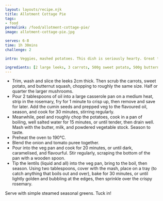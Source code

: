 ```yaml
---
layout: layouts/recipe.njk
title: Allotment Cottage Pie
tags:
- food
permalink: /food/allotment-cottage-pie/
image: allotment-cottage-pie.jpg

serves: 6-8
time: 1h 30mins
challenge: 2

intro: Veggies, mashed potatoes. This dish is seriously hearty. Great to present as you can put the casserole dish in the middle of the table and just let everyone serve themselves.

ingredients: [2 large leeks, 3 carrots, 500g sweet potato, 500g butternut squash or pumpkin, 200 - 400g mixed wild or chestnut mushrooms, olive oil, 3 sprigs of fresh rosemary, 1 teaspoon cumin seeds, 2kg potatoes, 40g unsalted butter, 1 splash of oat milk, 2 teaspoons of powdered vegetable stock, 1 onion, 3 tablespoons tomato purée, 400g tin of green lentils]
---
```

- Trim, wash and slice the leeks 2cm thick. Then scrub the carrots, sweet potato, and butternut squash, chopping to roughly the same size. Half or quarter the larger mushrooms.
- Pour 2 tablespoons of oil into a large casserole pan on a medium heat, strip in the rosemary, fry for 1 minute to crisp up, then remove and save for later. Add the cumin seeds and prepped veg to the flavoured oil, season, and cook for 30 minutes, stirring regularly.
- Meanwhile, peel and roughly chop the potatoes, cook in a pan of boiling, well salted water for 15 minutes, or until tender, then drain well. Mash with the butter, milk, and powdered vegetable stock. Season to taste.
- Preheat the oven to 190°C⁣.
- Blend the onion and tomato puree together.
- Pour into the veg pan and cook for 20 minutes, or until dark, caramelised, and flavourful. Stir regularly, scraping the bottom of the pan with a wooden spoon.
- Tip the lentils (liquid and all) into the veg pan, bring to the boil, then season. Using two tablespoons, cover with the mash, place on a tray (to catch anything that boils out and over), bake for 30 minutes, or until lightly golden and bubbling at the edges, then sprinkle over the crispy rosemary.

Serve with simple steamed seasonal greens. Tuck in!
